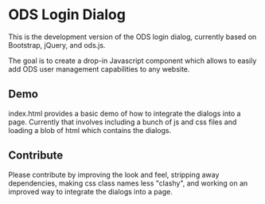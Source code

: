 ODS Login Dialog
================

This is the development version of the ODS login dialog, currently based on Bootstrap,
jQuery, and ods.js.

The goal is to create a drop-in Javascript component which allows to easily add ODS user
management capabilities to any website.

Demo
-----

index.html provides a basic demo of how to integrate the dialogs into a page. Currently
that involves including a bunch of js and css files and loading a blob of html which
contains the dialogs.

Contribute
----------
Please contribute by improving the look and feel, stripping away dependencies, making
css class names less "clashy", and working on an improved way to integrate the dialogs
into a page.
